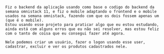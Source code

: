     Fiz o backend da aplicação usando como base o codigo do backend da semana omnistack 11, e fiz o mobile adaptando o frontend e o mobile usados na semana omnistack, fazendo com que os dois fossem apenas um (que é o mobile). 
    Estou usando esse projeto para praticar algo que eu estou estudando, ainda está com alguns erros que eu não sei resolver, mas estou feliz com o tanto de coisa que eu consegui fazer até agora.

    Nele podemos criar um usuário, fazer o logon usando esse user, cadastrar, excluir e ver os produtos cadastrados nele.